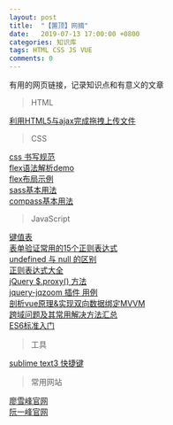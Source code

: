 ```yaml
---
layout: post
title:  "【置顶】网摘"
date:   2019-07-13 17:00:00 +0800
categories: 知识库
tags: HTML CSS JS VUE
comments: 0
---
```


有用的网页链接，记录知识点和有意义的文章<!--more-->
> HTML

[利用HTML5与ajax完成拖拽上传文件](http://www.jianshu.com/p/bd5c0f207878)

> CSS

[css 书写规范](http://www.cnblogs.com/hiker90/p/6819017.html)  
[flex语法解析demo](http://static.vgee.cn/static/index.html)  
[flex布局示例](http://www.ruanyifeng.com/blog/2015/07/flex-examples.html)  
[sass基本用法](http://www.ruanyifeng.com/blog/2012/06/sass.html)  
[compass基本用法](http://www.ruanyifeng.com/blog/2012/11/compass.html)  

> JavaScript

[键值表](http://www.cnblogs.com/hiker90/p/7300639.html)  
[表单验证常用的15个正则表达式](http://caibaojian.com/form-regexp.html)  
[undefined 与 null 的区别](http://www.ruanyifeng.com/blog/2014/03/undefined-vs-null.html)  
[正则表达式大全](http://www.jb51.net/article/43190.htm)  
[jQuery $.proxy() 方法](http://www.cnblogs.com/hiker90/p/7301740.html)  
[jquery-jqzoom 插件 用例](http://www.cnblogs.com/hiker90/p/7286732.html)  
[剖析vue原理&实现双向数据绑定MVVM](https://segmentfault.com/a/1190000006599500)  
[跨域问题及其常用解决方法汇总](http://blog.csdn.net/pedrojuliet/article/details/53419064)  
[ES6标准入门](http://es6.ruanyifeng.com)  

> 工具

[sublime text3 快捷键](http://www.cnblogs.com/hiker90/p/6848261.html)  

> 常用网站

[廖雪峰官网](https://www.liaoxuefeng.com)  
[阮一峰官网](http://www.ruanyifeng.com/blog/)

